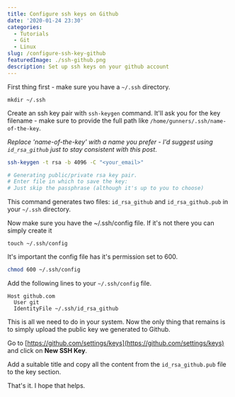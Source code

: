```yaml
---
title: Configure ssh keys on Github
date: '2020-01-24 23:30'
categories:
  - Tutorials
  - Git
  - Linux
slug: /configure-ssh-key-github
featuredImage: ./ssh-github.png
description: Set up ssh keys on your github account
---
```


First thing first - make sure you have a `~/.ssh` directory.

```
mkdir ~/.ssh
```

Create an ssh key pair with `ssh-keygen` command. It'll ask you for the key filename - make sure to provide the full path like `/home/gunners/.ssh/name-of-the-key`.

_Replace 'name-of-the-key' with a name you prefer - I'd suggest using `id_rsa_github` just to stay consistent with this post_.

```bash
ssh-keygen -t rsa -b 4096 -C "<your_email>"

# Generating public/private rsa key pair.
# Enter file in which to save the key:
# Just skip the passphrase (although it's up to you to choose)
```

This command generates two files: `id_rsa_github` and `id_rsa_github.pub` in your `~/.ssh` directory.

Now make sure you have the ~/.ssh/config file. If it's not there you can simply create it

```
touch ~/.ssh/config
```

It's important the config file has it's permission set to 600.

```bash
chmod 600 ~/.ssh/config
```

Add the following lines to your `~/.ssh/config` file.

```ssh
Host github.com
  User git
  IdentityFile ~/.ssh/id_rsa_github
```

This is all we need to do in your system. Now the only thing that remains is to simply upload the public key we generated to Github.

Go to [https://github.com/settings/keys](https://github.com/settings/keys) and click on **New SSH Key**.

Add a suitable title and copy all the content from the `id_rsa_github.pub` file to the key section.

That's it. I hope that helps.
